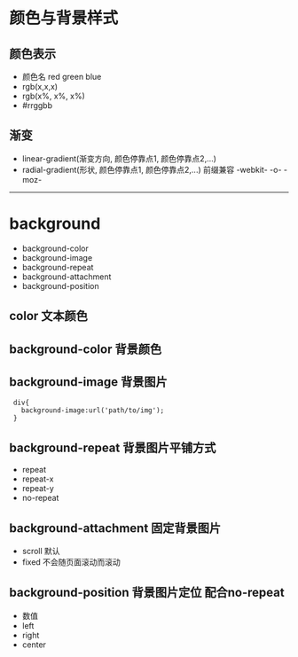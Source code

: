 # 颜色与背景样式

## 颜色表示
* 颜色名 red green blue
* rgb(x,x,x)
* rgb(x%, x%, x%)
* #rrggbb

## 渐变
* linear-gradient(渐变方向, 颜色停靠点1, 颜色停靠点2,...)
* radial-gradient(形状, 颜色停靠点1, 颜色停靠点2,...)
前缀兼容
-webkit-
-o-
-moz-

---
# background
* background-color
* background-image
* background-repeat
* background-attachment
* background-position

## color 文本颜色
## background-color 背景颜色
## background-image 背景图片
```csss
 div{
   background-image:url('path/to/img');
 }
```
## background-repeat 背景图片平铺方式
* repeat
* repeat-x
* repeat-y
* no-repeat
## background-attachment 固定背景图片
* scroll 默认
* fixed 不会随页面滚动而滚动
## background-position 背景图片定位 配合no-repeat
* 数值
* left
* right
* center
